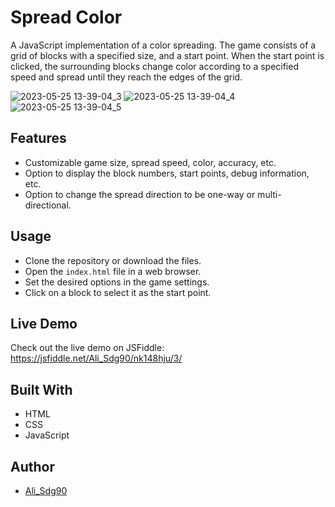 <h1>Spread Color</h1>
<p>
    A JavaScript implementation of a color spreading. The game consists of a
    grid of blocks with a specified size, and a start point. When the start
    point is clicked, the surrounding blocks change color according to a
    specified speed and spread until they reach the edges of the grid.
</p>

![2023-05-25 13-39-04_3](https://github.com/Ali-Sdg90/Spread-Color/assets/115698554/dac44d6c-bf29-401b-8244-89dad7dcfc29)
![2023-05-25 13-39-04_4](https://github.com/Ali-Sdg90/Spread-Color/assets/115698554/4bce8c33-c51a-4971-a060-0ded1a8352bc)
![2023-05-25 13-39-04_5](https://github.com/Ali-Sdg90/Spread-Color/assets/115698554/4ccd96b5-c9a3-4741-b95d-895922ebfa49)

<h2>Features</h2>
<ul>
    <li>Customizable game size, spread speed, color, accuracy, etc.</li>
    <li>
        Option to display the block numbers, start points, debug information,
        etc.
    </li>
    <li>
        Option to change the spread direction to be one-way or
        multi-directional.
    </li>
</ul>
<h2>Usage</h2>
<ul>
    <li>Clone the repository or download the files.</li>
    <li>Open the <code>index.html</code> file in a web browser.</li>
    <li>Set the desired options in the game settings.</li>
    <li>Click on a block to select it as the start point.</li>
</ul>
<h2>Live Demo</h2>
<p>
    Check out the live demo on JSFiddle:
    <a href="https://jsfiddle.net/Ali_Sdg90/nk148hju/3/" target="_new"
        >https://jsfiddle.net/Ali_Sdg90/nk148hju/3/</a
    >
</p>
<h2>Built With</h2>
<ul>
    <li>HTML</li>
    <li>CSS</li>
    <li>JavaScript</li>
</ul>
<h2>Author</h2>
<ul>
    <li>
        <a href="https://github.com/Ali-Sdg90" target="_blank">Ali_Sdg90</a>
    </li>
</ul>
